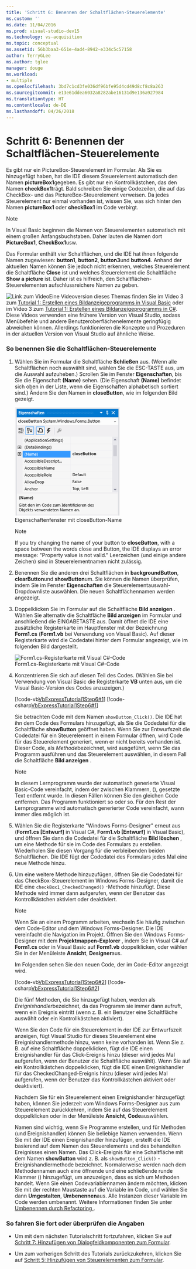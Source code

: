 ```yaml
---
title: 'Schritt 6: Benennen der Schaltflächen-Steuerelemente'
ms.custom: ''
ms.date: 11/04/2016
ms.prod: visual-studio-dev15
ms.technology: vs-acquisition
ms.topic: conceptual
ms.assetid: 56b3baa3-651e-4ad4-8942-e334c5c57158
author: TerryGLee
ms.author: tglee
manager: douge
ms.workload:
- multiple
ms.openlocfilehash: 3bd7c1cd3fe036df96bfe95d4cd49d8cf8c8a263
ms.sourcegitcommit: e13e61ddea6032a8282abe16131d9e136a927984
ms.translationtype: HT
ms.contentlocale: de-DE
ms.lasthandoff: 04/26/2018
---
```

# <a name="step-6-name-your-button-controls"></a>Schritt 6: Benennen der Schaltflächen-Steuerelemente
Es gibt nur ein PictureBox-Steuerelement im Formular. Als Sie es hinzugefügt haben, hat die IDE diesem Steuerelement automatisch den Namen **pictureBox1**gegeben. Es gibt nur ein Kontrollkästchen, das den Namen **checkBox1**trägt. Bald schreiben Sie einige Codezeilen, die auf das CheckBox- und das PictureBox-Steuerelement verweisen. Da jedes Steuerelement nur einmal vorhanden ist, wissen Sie, was sich hinter den Namen **pictureBox1** oder **checkBox1** im Code verbirgt.  

> [!NOTE]
>  In Visual Basic beginnen die Namen von Steuerelementen automatisch mit einem großen Anfangsbuchstaben. Daher lauten die Namen dort **PictureBox1**, **CheckBox1**usw.  

 Das Formular enthält vier Schaltflächen, und die IDE hat ihnen folgende Namen zugewiesen: **button1**, **button2**, **button3**und **button4**. Anhand der aktuellen Namen können Sie jedoch nicht erkennen, welches Steuerelement die Schaltfläche **Close** ist und welches Steuerelement die Schaltfläche **Show a picture** ist. Daher ist es hilfreich, den Schaltflächen-Steuerelementen aufschlussreichere Namen zu geben.  

 ![Link zum Video](../data-tools/media/playvideo.gif "Video wiedergeben")Eine Videoversion dieses Themas finden Sie im Video 3 zum [Tutorial 1: Erstellen eines Bildanzeigeprogramms in Visual Basic](http://go.microsoft.com/fwlink/?LinkId=205213) oder im Video 3 zum [Tutorial 1: Erstellen eines Bildanzeigeprogramms in C#](http://go.microsoft.com/fwlink/?LinkId=205202). Diese Videos verwenden eine frühere Version von Visual Studio, sodass Menübefehle und andere Benutzeroberflächenelemente geringfügig abweichen können. Allerdings funktionieren die Konzepte und Prozeduren in der aktuellen Version von Visual Studio auf ähnliche Weise.  

### <a name="to-name-your-button-controls"></a>So benennen Sie die Schaltflächen-Steuerelemente  

1.  Wählen Sie im Formular die Schaltfläche **Schließen** aus. (Wenn alle Schaltflächen noch auswählt sind, wählen Sie die ESC-TASTE aus, um die Auswahl aufzuheben.) Scrollen Sie im Fenster **Eigenschaften**, bis Sie die Eigenschaft **(Name)** sehen. (Die Eigenschaft **(Name)** befindet sich oben in der Liste, wenn die Eigenschaften alphabetisch sortiert sind.) Ändern Sie den Namen in **closeButton**, wie im folgenden Bild gezeigt.  

     ![Fenster „Eigenschaften“ mit closeButton-Name](../ide/media/express_setnameproperty.png "Express_SetNameProperty")  
Eigenschaftenfenster mit closeButton-Name  

    > [!NOTE]
    >  If you try changing the name of your button to **closeButton**, with a space between the words close and Button, the IDE displays an error message: "Property value is not valid." Leerzeichen (und einige andere Zeichen) sind in Steuerelementnamen nicht zulässig.  

2.  Benennen Sie die anderen drei Schaltflächen in **backgroundButton**, **clearButton**und **showButton**um. Sie können die Namen überprüfen, indem Sie im Fenster **Eigenschaften** die Steuerelementauswahl-Dropdownliste auswählen. Die neuen Schaltflächennamen werden angezeigt.  

3.  Doppelklicken Sie im Formular auf die Schaltfläche **Bild anzeigen** . Wählen Sie alternativ die Schaltfläche **Bild anzeigen** im Formular und anschließend die EINGABETASTE aus. Damit öffnet die IDE eine zusätzliche Registerkarte im Hauptfenster mit der Bezeichnung **Form1.cs** (**Form1.vb** bei Verwendung von Visual Basic). Auf dieser Registerkarte wird die Codedatei hinter dem Formular angezeigt, wie im folgenden Bild dargestellt.  

     ![Form1.cs-Registerkarte mit Visual C&#35;-Code](../ide/media/express_showbuttoncode.png "Express_ShowButtonCode")  
Form1.cs-Registerkarte mit Visual C#-Code  

4.  Konzentrieren Sie sich auf diesen Teil des Codes. (Wählen Sie bei Verwendung von Visual Basic die Registerkarte **VB** unten aus, um die Visual Basic-Version des Codes anzuzeigen.)  

     [!code-vb[VbExpressTutorial1Step6#1](../ide/codesnippet/VisualBasic/step-6-name-your-button-controls_1.vb)]
     [!code-csharp[VbExpressTutorial1Step6#1](../ide/codesnippet/CSharp/step-6-name-your-button-controls_1.cs)]  

     Sie betrachten Code mit dem Namen `showButton_Click()`. Die IDE hat ihn dem Code des Formulars hinzugefügt, als Sie die Codedatei für die Schaltfläche **showButton** geöffnet haben. Wenn Sie zur Entwurfszeit die Codedatei für ein Steuerelement in einem Formular öffnen, wird Code für das Steuerelement generiert, wenn er nicht bereits vorhanden ist. Dieser Code, als *Methode*bezeichnet, wird ausgeführt, wenn Sie das Programm ausführen und das Steuerelement auswählen, in diesem Fall die Schaltfläche **Bild anzeigen** .  

    > [!NOTE]
    >  In diesem Lernprogramm wurde der automatisch generierte Visual Basic-Code vereinfacht, indem der zwischen Klammern, (), gesetzte Text entfernt wurde. In diesen Fällen können Sie den gleichen Code entfernen. Das Programm funktioniert so oder so. Für den Rest der Lernprogramme wird automatisch generierter Code vereinfacht, wann immer dies möglich ist.  

5.  Wählen Sie die Registerkarte "Windows Forms-Designer" erneut aus (**Form1.cs [Entwurf]** in Visual C#, **Form1.vb [Entwurf]** in Visual Basic), und öffnen Sie dann die Codedatei für die Schaltfläche **Bild löschen** , um eine Methode für sie im Code des Formulars zu erstellen. Wiederholen Sie diesen Vorgang für die verbleibenden beiden Schaltflächen. Die IDE fügt der Codedatei des Formulars jedes Mal eine neue Methode hinzu.  

6.  Um eine weitere Methode hinzuzufügen, öffnen Sie die Codedatei für das CheckBox-Steuerelement im Windows Forms-Designer, damit die IDE eine `checkBox1_CheckedChanged()` -Methode hinzufügt. Diese Methode wird immer dann aufgerufen, wenn der Benutzer das Kontrollkästchen aktiviert oder deaktiviert.  

    > [!NOTE]
    >  Wenn Sie an einem Programm arbeiten, wechseln Sie häufig zwischen dem Code-Editor und dem Windows Forms-Designer. Die IDE vereinfacht die Navigation im Projekt. Öffnen Sie den Windows Forms-Designer mit dem **Projektmappen-Explorer** , indem Sie in Visual C# auf **Form1.cs** oder in Visual Basic auf **Form1.vb** doppelklicken, oder wählen Sie in der Menüleiste **Ansicht**, **Designer**aus.  

     Im Folgenden sehen Sie den neuen Code, der im Code-Editor angezeigt wird.  

     [!code-vb[VbExpressTutorial1Step6#2](../ide/codesnippet/VisualBasic/step-6-name-your-button-controls_2.vb)]
     [!code-csharp[VbExpressTutorial1Step6#2](../ide/codesnippet/CSharp/step-6-name-your-button-controls_2.cs)]  

     Die fünf Methoden, die Sie hinzugefügt haben, werden als *Ereignishandler*bezeichnet, da das Programm sie immer dann aufruft, wenn ein Ereignis eintritt (wenn z. B. ein Benutzer eine Schaltfläche auswählt oder ein Kontrollkästchen aktiviert).  

     Wenn Sie den Code für ein Steuerelement in der IDE zur Entwurfszeit anzeigen, fügt Visual Studio für dieses Steuerelement eine Ereignishandlermethode hinzu, wenn keine vorhanden ist. Wenn Sie z. B. auf eine Schaltfläche doppelklicken, fügt die IDE einen Ereignishandler für das Click-Ereignis hinzu (dieser wird jedes Mal aufgerufen, wenn der Benutzer die Schaltfläche auswählt). Wenn Sie auf ein Kontrollkästchen doppelklicken, fügt die IDE einen Ereignishandler für das CheckedChanged-Ereignis hinzu (dieser wird jedes Mal aufgerufen, wenn der Benutzer das Kontrollkästchen aktiviert oder deaktiviert).  

     Nachdem Sie für ein Steuerelement einen Ereignishandler hinzugefügt haben, können Sie jederzeit vom Windows Forms-Designer aus zum Steuerelement zurückkehren, indem Sie auf das Steuerelement doppelklicken oder in der Menüleiste **Ansicht**, **Code**auswählen.  

     Namen sind wichtig, wenn Sie Programme erstellen, und für Methoden (und Ereignishandler) können Sie beliebige Namen verwenden. Wenn Sie mit der IDE einen Ereignishandler hinzufügen, erstellt die IDE basierend auf dem Namen des Steuerelements und des behandelten Ereignisses einen Namen. Das Click-Ereignis für eine Schaltfläche mit dem Namen **showButton** wird z. B. als `showButton_Click()` -Ereignishandlermethode bezeichnet. Normalerweise werden nach dem Methodennamen auch eine öffnende und eine schließende runde Klammer () hinzugefügt, um anzuzeigen, dass es sich um Methoden handelt. Wenn Sie einen Codevariablennamen ändern möchten, klicken Sie mit der rechten Maustaste auf die Variable im Code, und wählen Sie dann **Umgestalten**, **Umbenennen**aus. Alle Instanzen dieser Variable im Code werden umbenannt. Weitere Informationen finden Sie unter [Umbenennen durch Refactoring ](../ide/reference/rename.md).

### <a name="to-continue-or-review"></a>So fahren Sie fort oder überprüfen die Angaben  

-   Um mit dem nächsten Tutorialschritt fortzufahren, klicken Sie auf [Schritt 7: Hinzufügen von Dialogfeldkomponenten zum Formular](../ide/step-7-add-dialog-components-to-your-form.md).  

-   Um zum vorherigen Schritt des Tutorials zurückzukehren, klicken Sie auf [Schritt 5: Hinzufügen von Steuerelementen zum Formular](../ide/step-5-add-controls-to-your-form.md).
